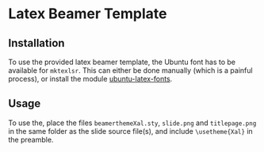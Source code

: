 Latex Beamer Template
=====================

Installation
------------
To use the provided latex beamer template, the Ubuntu font has to be available
for `mktexlsr`. This can either be done manually (which is a painful process),
or install the module
[ubuntu-latex-fonts](https://github.com/tzwenn/ubuntu-latex-fonts).

Usage
-----

To use the, place the files `beamerthemeXal.sty`, `slide.png` and
`titlepage.png` in the same folder as the slide source file(s), and include
`\usetheme{Xal}` in the preamble.
